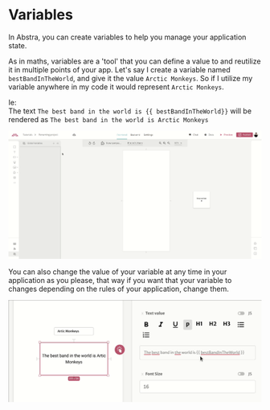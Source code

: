 # Variables

In Abstra, you can create variables to help you manage your application state.

As in maths, variables are a 'tool' that you can define a value to and reutilize it in multiple points of your app. Let's say I create a variable named `bestBandInTheWorld`, and give it the value `Arctic Monkeys`. So if I utilize my variable anywhere in my code it would represent `Arctic Monkeys`.

Ie:  
The text `The best band in the world is {{ bestBandInTheWorld}}` will be rendered as `The best band in the world is Arctic Monkeys`

![Using variables in texts](../../.gitbook/assets/bestbandintheworld.gif)

You can also change the value of your variable at any time in your application as you please, that way if you want that your variable to changes depending on the rules of your application, change them.

![Changing variables with inputs](../../.gitbook/assets/best-band-in-the-world.gif)

